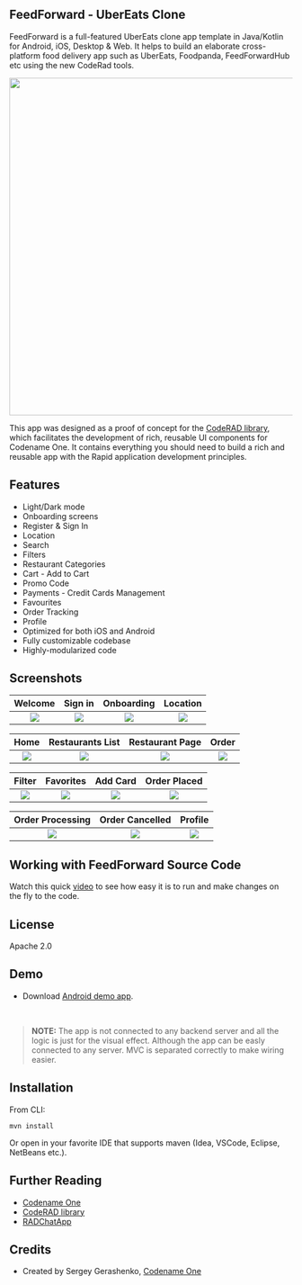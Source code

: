 ## FeedForward - UberEats Clone

FeedForward is a full-featured UberEats clone app template in Java/Kotlin for Android, iOS, Desktop & Web. It helps to build an elaborate cross-platform food delivery app such as UberEats, Foodpanda, FeedForwardHub etc using the new CodeRad tools.

<img src="https://sergeycodenameone.github.io/uber-eats-clone-banner.jpg" width="600"></img>

This app was designed as a proof of concept for the [CodeRAD library](https://github.com/shannah/CodeRAD), which facilitates the development of rich, reusable UI components for Codename One.  It contains everything you should need to build a rich and reusable app with the Rapid application development principles.

## Features

- Light/Dark mode
- Onboarding screens
- Register & Sign In
- Location
- Search
- Filters
- Restaurant Categories
- Cart - Add to Cart
- Promo Code
- Payments - Credit Cards Management
- Favourites
- Order Tracking
- Profile
- Optimized for both iOS and Android
- Fully customizable codebase
- Highly-modularized code

## Screenshots

Welcome               |  Sign in               | Onboarding               |  Location
:-------------------------:|:-------------------------:|:-------------------------:|:-------------------------:
![](https://www.codenameone.com/wp-content/uploads/2021/08/FeedForwardHub-1-Welcome.png?raw=true)|![](https://www.codenameone.com/wp-content/uploads/2021/08/FeedForwardHub-2-Sign-In.png?raw=true)|![](https://www.codenameone.com/wp-content/uploads/2021/08/FeedForwardHub-3-Onboarding.png?raw=true)|![](https://www.codenameone.com/wp-content/uploads/2021/08/FeedForwardHub-4-Location.png?raw=true)|

Home               |  Restaurants List               | Restaurant Page             |  Order
:-------------------------:|:-------------------------:|:-------------------------:|:-------------------------:
![](https://www.codenameone.com/wp-content/uploads/2021/08/FeedForwardHub-8-Home.png?raw=true)|![](https://www.codenameone.com/wp-content/uploads/2021/08/FeedForwardHub-9-Restaurants.png?raw=true)|![](https://www.codenameone.com/wp-content/uploads/2021/08/FeedForwardHub-10-Restaurant.png?raw=true)|![](https://www.codenameone.com/wp-content/uploads/2021/08/FeedForwardHub-11-Product.png?raw=true)|


Filter              |   Favorites               |  Add Card               | Order Placed      
:-------------------------:|:-------------------------:|:-------------------------:|:-------------------------:
![](https://www.codenameone.com/wp-content/uploads/2021/08/FeedForwardHub-12-Filter.png?raw=true)|![](https://www.codenameone.com/wp-content/uploads/2021/08/FeedForwardHub-7-Favorite.png?raw=true)|![](https://www.codenameone.com/wp-content/uploads/2021/08/FeedForwardHub-5-Add-Card.png?raw=true)|![](https://www.codenameone.com/wp-content/uploads/2021/08/FeedForwardHub-15-Order-Success.png?raw=true)|


|  Order Processing       |   Order Cancelled          |  Profile           
:-------------------------:|:-------------------------:|:-------------------------:
![](https://www.codenameone.com/wp-content/uploads/2021/08/FeedForwardHub-13-Order-Progress.png?raw=true)|![](https://www.codenameone.com/wp-content/uploads/2021/08/FeedForwardHub-14-Order-Cancel.png?raw=true)|![](https://www.codenameone.com/wp-content/uploads/2021/08/FeedForwardHub-6-Profile.png?raw=true)|


## Working with FeedForward Source Code

Watch this quick [video](https://youtu.be/BzySM_NpcEI) to see how easy it is to run and make changes on the fly to the code.

## License

Apache 2.0

## Demo

* Download [Android demo app](https://github.com/sergeyCodenameOne/UberEatsClone/releases/download/v1.0/FeedForward.apk).

<br>

> **NOTE:**  The app is not connected to any backend server and all the logic is just for the visual effect. Although the app can be easly connected to any server. MVC is separated correctly to make wiring easier.


## Installation

From CLI:

```
mvn install
```

Or open in your favorite IDE that supports maven (Idea, VSCode, Eclipse, NetBeans etc.).

## Further Reading

- [Codename One](https://www.codenameone.com/)
- [CodeRAD library](https://github.com/shannah/CodeRAD)
- [RADChatApp](https://github.com/shannah/RADChatApp)

## Credits

- Created by Sergey Gerashenko, [Codename One](https://www.codenameone.com)
